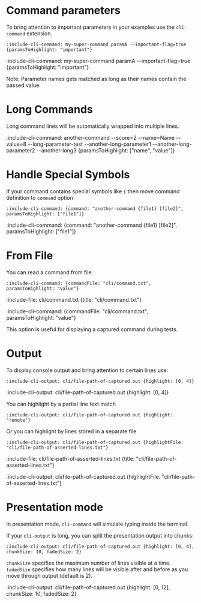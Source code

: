 # Command parameters

To bring attention to important parameters in your examples use the `cli-command` extension.

    :include-cli-command: my-super-command paramA --important-flag=true {paramsToHighlight: "important"}
    
:include-cli-command: my-super-command paramA --important-flag=true {paramsToHighlight: "important"}

Note: Parameter names gets matched as long as their names contain the passed value.

# Long Commands

Long command lines will be automatically wrapped into multiple lines.

:include-cli-command: another-command --score=2 --name=Name --value=8 --long-parameter-test --another-long-parameter1 --another-long-parameter2 --another-long3 {paramsToHighlight: ["name", "value"]}

# Handle Special Symbols

If your command contains special symbols like `{` then move command definition to `command` option

    :include-cli-command: {command: "another-command {file1} [file2]", paramsToHighlight: ["file1"]}

:include-cli-command: {command: "another-command {file1} [file2]", paramsToHighlight: ["file1"]}

# From File

You can read a command from file.

    :include-cli-command: {commandFile: "cli/command.txt", paramsToHighlight: "value"}

:include-file: cli/command.txt {title: "cli/command.txt"}

:include-cli-command: {commandFile: "cli/command.txt", paramsToHighlight: "value"}

This option is useful for displaying a captured command during tests. 

# Output

To display console output and bring attention to certain lines use:

    :include-cli-output: cli/file-path-of-captured.out {highlight: [0, 4]}

:include-cli-output: cli/file-path-of-captured.out {highlight: [0, 4]}

You can highlight by a partial line text match

    :include-cli-output: cli/file-path-of-captured.out {highlight: "remote"}

Or you can highlight by lines stored in a separate file

    :include-cli-output: cli/file-path-of-captured.out {highlightFile: "cli/file-path-of-asserted-lines.txt"}

:include-file: cli/file-path-of-asserted-lines.txt {title: "cli/file-path-of-asserted-lines.txt"}

:include-cli-output: cli/file-path-of-captured.out {highlightFile: "cli/file-path-of-asserted-lines.txt"}


# Presentation mode

In presentation mode, `cli-command` will simulate typing inside the terminal.

If your `cli-output` is long, you can split the presentation output into chunks:
  
    :include-cli-output: cli/file-path-of-captured.out {highlight: [0, 4], chunkSize: 10, fadedSize: 2}
    
`chunkSize` specifies the maximum number of lines visible at a time.
 `fadedSize` specifies how many lines will be visible after and before as you move through output (default is 2).
    
:include-cli-output: cli/file-path-of-captured.out {highlight: [0, 12], chunkSize: 10, fadedSize: 2}    

